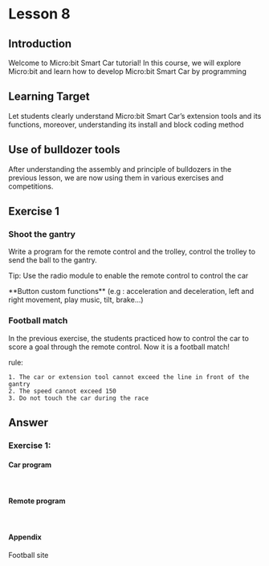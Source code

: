 # Lesson 8
 


## Introduction
<P>
Welcome to Micro:bit Smart Car tutorial! In this course, we will explore Micro:bit and learn how to develop Micro:bit Smart Car by programming  
<P>

## Learning Target
<P>
Let students clearly understand Micro:bit Smart Car’s extension tools and its functions, moreover, understanding its install and block coding method
<P>

## Use of bulldozer tools
<P>
After understanding the assembly and principle of bulldozers in the previous lesson, we are now using them in various exercises and competitions.
<P>
  
## Exercise 1
### Shoot the gantry
<P>
Write a program for the remote control and the trolley,  control the trolley to send the ball to the gantry.
<P>
<P>
Tip: Use the radio module to enable the remote control to control the car
<P>
<P>
**Button custom functions** (e.g : acceleration and deceleration, left and right movement, play music, tilt, brake...)
<P>

### Football match
<P>
In the previous exercise, the students practiced how to control the car to score a goal through the remote control. Now it is a football match!
<P>
<P>
rule:
<P>

    1. The car or extension tool cannot exceed the line in front of the gantry
    2. The speed cannot exceed 150
    3. Do not touch the car during the race

## Answer
### Exercise 1:
#### Car program
  
#### Remote program
 
 
#### Appendix
<P>
Football site
<P>
  
